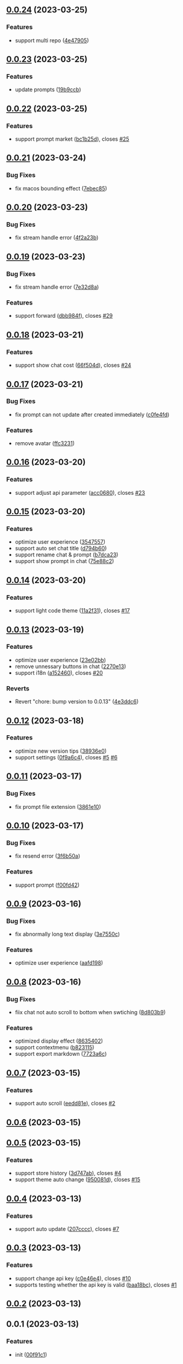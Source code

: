 ## [0.0.24](https://github.com/lisiur/askai/compare/v0.0.23...v0.0.24) (2023-03-25)


### Features

* support multi repo ([4e47905](https://github.com/lisiur/askai/commit/4e479050571bf1dae0f8dbb673e57c90cf1ca200))



## [0.0.23](https://github.com/lisiur/askai/compare/v0.0.22...v0.0.23) (2023-03-25)


### Features

* update prompts ([19b9ccb](https://github.com/lisiur/askai/commit/19b9ccbdc107d75e65e5b983adae11361749694a))



## [0.0.22](https://github.com/lisiur/askai/compare/v0.0.21...v0.0.22) (2023-03-25)


### Features

* support prompt market ([bc1b25d](https://github.com/lisiur/askai/commit/bc1b25d4810ac35f46b249c9572f6417b07f81ba)), closes [#25](https://github.com/lisiur/askai/issues/25)



## [0.0.21](https://github.com/lisiur/askai/compare/v0.0.20...v0.0.21) (2023-03-24)


### Bug Fixes

* fix macos bounding effect ([7ebec85](https://github.com/lisiur/askai/commit/7ebec85d76fe9b634d58673ca3b83de371a39a9d))



## [0.0.20](https://github.com/lisiur/askai/compare/v0.0.19...v0.0.20) (2023-03-23)


### Bug Fixes

* fix stream handle error ([4f2a23b](https://github.com/lisiur/askai/commit/4f2a23bf7ef78efde86b61b8bc944f09735eb7f1))



## [0.0.19](https://github.com/lisiur/askai/compare/v0.0.18...v0.0.19) (2023-03-23)


### Bug Fixes

* fix stream handle error ([7e32d8a](https://github.com/lisiur/askai/commit/7e32d8ac6d97c62319706cdefdb0ba2090936c89))


### Features

* support forward ([dbb984f](https://github.com/lisiur/askai/commit/dbb984f65d2ad3b5d13105c394fe5a47efdde124)), closes [#29](https://github.com/lisiur/askai/issues/29)



## [0.0.18](https://github.com/lisiur/askai/compare/v0.0.17...v0.0.18) (2023-03-21)


### Features

* support show chat cost ([66f504d](https://github.com/lisiur/askai/commit/66f504db3c38e8eee9b53cba1cf3465357b23d27)), closes [#24](https://github.com/lisiur/askai/issues/24)



## [0.0.17](https://github.com/lisiur/askai/compare/v0.0.16...v0.0.17) (2023-03-21)


### Bug Fixes

* fix prompt can not update after created immediately ([c0fe4fd](https://github.com/lisiur/askai/commit/c0fe4fdc833bd15be0c6f9850d4686aacbe67abe))


### Features

* remove avatar ([ffc3231](https://github.com/lisiur/askai/commit/ffc3231651bcae517e7fb37320f8847d289185aa))



## [0.0.16](https://github.com/lisiur/askai/compare/v0.0.15...v0.0.16) (2023-03-20)


### Features

* support adjust api parameter ([acc0680](https://github.com/lisiur/askai/commit/acc06804c5e38990e06683f972147f0010246207)), closes [#23](https://github.com/lisiur/askai/issues/23)



## [0.0.15](https://github.com/lisiur/askai/compare/v0.0.14...v0.0.15) (2023-03-20)


### Features

* optimize user experience ([3547557](https://github.com/lisiur/askai/commit/354755707f7d4413c915666ec336f189ce2b7503))
* support auto set chat title ([d794b60](https://github.com/lisiur/askai/commit/d794b602b27062923208261ddf058d09a471374f))
* support rename chat & prompt ([b7dca23](https://github.com/lisiur/askai/commit/b7dca2348f6594ccacbeb4ad18a58502f3ec5266))
* support show prompt in chat ([75e88c2](https://github.com/lisiur/askai/commit/75e88c2bbb21c54da3b3ef36d70b18f08a048e0a))



## [0.0.14](https://github.com/lisiur/askai/compare/v0.0.13...v0.0.14) (2023-03-20)


### Features

* support light code theme ([11a2f31](https://github.com/lisiur/askai/commit/11a2f311563867d1ef8671d833eae16432e3c5b5)), closes [#17](https://github.com/lisiur/askai/issues/17)



## [0.0.13](https://github.com/lisiur/askai/compare/v0.0.12...v0.0.13) (2023-03-19)


### Features

* optimize user experience ([23e02bb](https://github.com/lisiur/askai/commit/23e02bb8be806517775c2beae86afcec1d9a782e))
* remove unnessary buttons in chat ([2270e13](https://github.com/lisiur/askai/commit/2270e13885b219d47507f9eb7cfc5163472388c7))
* support i18n ([a152460](https://github.com/lisiur/askai/commit/a1524609dd3234507ac2711cfec0b3727d7774ab)), closes [#20](https://github.com/lisiur/askai/issues/20)


### Reverts

* Revert "chore: bump version to 0.0.13" ([4e3ddc6](https://github.com/lisiur/askai/commit/4e3ddc63195688c76865e32cfff873790b805ee9))



## [0.0.12](https://github.com/lisiur/askai/compare/v0.0.11...v0.0.12) (2023-03-18)


### Features

* optimize new version tips ([38936e0](https://github.com/lisiur/askai/commit/38936e0cb58b873ec5be92dd77d5915fbd15b943))
* support settings ([0f9a6c4](https://github.com/lisiur/askai/commit/0f9a6c4a2c54feb7717ca5e590e02547035b64f2)), closes [#5](https://github.com/lisiur/askai/issues/5) [#6](https://github.com/lisiur/askai/issues/6)



## [0.0.11](https://github.com/lisiur/askai/compare/v0.0.10...v0.0.11) (2023-03-17)


### Bug Fixes

* fix prompt file extension ([3861e10](https://github.com/lisiur/askai/commit/3861e1033a57bc867f51ed97cf08a34682699972))



## [0.0.10](https://github.com/lisiur/askai/compare/v0.0.9...v0.0.10) (2023-03-17)


### Bug Fixes

* fix resend error ([3f6b50a](https://github.com/lisiur/askai/commit/3f6b50a044feb4343c7c30fe9f88d77f7a349530))


### Features

* support prompt ([f00fd42](https://github.com/lisiur/askai/commit/f00fd42063a34c0baee384a2b40d6fa251d5cbc1))



## [0.0.9](https://github.com/lisiur/askai/compare/v0.0.8...v0.0.9) (2023-03-16)


### Bug Fixes

* fix abnormally long text display ([3e7550c](https://github.com/lisiur/askai/commit/3e7550cf0b0e7723996c80c9f8779e3e866cd7d7))


### Features

* optimize user experience ([aafd198](https://github.com/lisiur/askai/commit/aafd198f2f2b24d2849083a4bf2cbdad1114f122))



## [0.0.8](https://github.com/lisiur/askai/compare/v0.0.7...v0.0.8) (2023-03-16)


### Bug Fixes

* fiix chat not auto scroll to bottom when swtiching ([8d803b9](https://github.com/lisiur/askai/commit/8d803b9f4f0fd1709549da079aa9364d524fb493))


### Features

* optimized display effect ([8635402](https://github.com/lisiur/askai/commit/863540255f386277444f73a943773bd4a094016f))
* support contextmenu ([b823115](https://github.com/lisiur/askai/commit/b823115abedeb2ada2ebc7de54f529d0b43c4faf))
* support export markdown ([7723a6c](https://github.com/lisiur/askai/commit/7723a6c5a87b522959b9f3a79aee177e0b72a8ef))



## [0.0.7](https://github.com/lisiur/askai/compare/v0.0.6...v0.0.7) (2023-03-15)


### Features

* support auto scroll ([eedd81e](https://github.com/lisiur/askai/commit/eedd81ee8452419653e27df0a7bfd6d42dbfcc79)), closes [#2](https://github.com/lisiur/askai/issues/2)



## [0.0.6](https://github.com/lisiur/askai/compare/v0.0.5...v0.0.6) (2023-03-15)



## [0.0.5](https://github.com/lisiur/askai/compare/v0.0.4...v0.0.5) (2023-03-15)


### Features

* support store history ([3d747ab](https://github.com/lisiur/askai/commit/3d747abf310c7f1bc81f75b1d2dfb6f1e6b5d9d3)), closes [#4](https://github.com/lisiur/askai/issues/4)
* support theme auto change ([950081d](https://github.com/lisiur/askai/commit/950081dbf0d3c37bc98af16b0999d00b760afa8d)), closes [#15](https://github.com/lisiur/askai/issues/15)



## [0.0.4](https://github.com/lisiur/askai/compare/v0.0.3...v0.0.4) (2023-03-13)


### Features

* support auto update ([207cccc](https://github.com/lisiur/askai/commit/207cccc2a545d765aa31dfe99a2bc378839344dd)), closes [#7](https://github.com/lisiur/askai/issues/7)



## [0.0.3](https://github.com/lisiur/askai/compare/v0.0.2...v0.0.3) (2023-03-13)


### Features

* support change api key ([c0e46e4](https://github.com/lisiur/askai/commit/c0e46e4ec2bca7a7b0a3ee1114f47704cc8c34dc)), closes [#10](https://github.com/lisiur/askai/issues/10)
* supports testing whether the api key is valid ([baa18bc](https://github.com/lisiur/askai/commit/baa18bc7e28073b5458f9552d5beec345bec44d9)), closes [#1](https://github.com/lisiur/askai/issues/1)



## [0.0.2](https://github.com/lisiur/askai/compare/v0.0.1...v0.0.2) (2023-03-13)



## 0.0.1 (2023-03-13)


### Features

* init ([00f91c1](https://github.com/lisiur/askai/commit/00f91c1f5b925dbbe075cf8e3030822fd2a3d87e))



